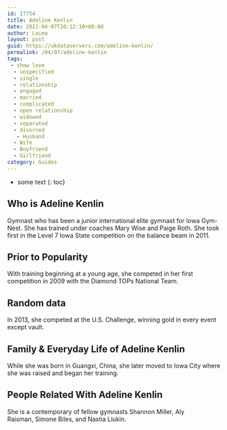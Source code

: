 ```yaml
---
id: 17754
title: Adeline Kenlin
date: 2021-04-07T20:12:10+00:00
author: Laima
layout: post
guid: https://ukdataservers.com/adeline-kenlin/
permalink: /04/07/adeline-kenlin
tags:
 - show love
  - unspecified
  - single
  - relationship
  - engaged
  - married
  - complicated
  - open relationship
  - widowed
  - separated
  - divorced
   - Husband
  - Wife
  - Boyfriend
  - Girlfriend
category: Guides
---
```


* some text
{: toc}


## Who is Adeline Kenlin
                  
                  
                  
Gymnast who has been a junior international elite gymnast for Iowa Gym-Nest. She has trained under coaches Mary Wise and Paige Roth. She took first in the Level 7 Iowa State competition on the balance beam in 2011.
                  
              
            
              
            
                
                
                
## Prior to Popularity
                  
                  
                  
With training beginning at a young age, she competed in her first competition in 2009 with the Diamond TOPs National Team. 
                  
              
            
              
            
                
                
                
## Random data
                  
                  
                  
In 2013, she competed at the U.S. Challenge, winning gold in every event except vault. 
                  
              
            
              
            
                
                
                
## Family & Everyday Life of Adeline Kenlin
                  
                  
                  
While she was born in Guangxi, China, she later moved to Iowa City where she was raised and began her training. 
                  
              
            
              
            
                
                
                
## People Related With Adeline Kenlin
                  
                  
                  
She is a contemporary of fellow gymnasts Shannon Miller, Aly Raisman, Simone Biles, and Nastia Liukin. 
                  
              
            
              
            
                
              
            
              
              
            
            
              
            
          
          
          